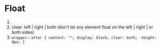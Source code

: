 # Float
1. <a href = "https://css-tricks.com/all-about-floats/"></a>
2. clear: left | right | both (don't let any element float on the left | right | or both sides)
3. ` wrapper::after {
  content: "";
  display: block;
  clear: both; 
  height: 0px;
}
`
